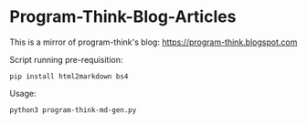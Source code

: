 # Program-Think-Blog-Articles

This is a mirror of program-think's blog: https://program-think.blogspot.com

Script running pre-requisition:

`pip install html2markdown bs4`

Usage:

`python3 program-think-md-gen.py`

